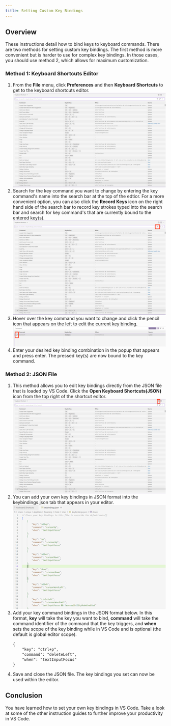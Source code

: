 ```yaml
---
title: Setting Custom Key Bindings
---
```

## Overview
These instructions detail how to bind keys to keyboard commands. There are two methods for setting custom key bindings. The first method is more convenient but is harder to use for complex key bindings. In those cases, you should use method 2, which allows for maximum customization.  

### Method 1: Keyboard Shortcuts Editor
1. From the **File** menu, click **Preferences** and then **Keyboard Shortcuts** to get to the keyboard shortcuts editor.
![image](images/page3-img1.PNG)
2. Search for the key command you want to change by entering the key command's name into the search bar at the top of the edtior. For a more convenient option, you can also click the **Record Keys** icon on the right hand side of the search bar to record key strokes typed into the search bar and search for key command's that are currently bound to the entered key(s). 
![image](images/page3-img2.PNG)
3. Hover over the key command you want to change and click the pencil icon that appears on the left to edit the current key binding.
![image](images/page3-img3.png) 
4. Enter your desired key binding combination in the popup that appears and press enter. The pressed key(s) are now bound to the key command. 

### Method 2: JSON File
1. This method allows you to edit key bindings directly from the JSON file that is loaded by VS Code. Click the **Open Keyboard Shortcuts(JSON)** icon from the top right of the shortcut editor. 
![image](images/page3-img4.PNG)
2. You can add your own key bindings in JSON format into the keybindings.json tab that appears in your editor. 
![image](images/page3-img5.PNG)
3. Add your key command bindings in the JSON format below. In this format, **key** will take the key you want to bind, **command** will take the command identifier of the command that the key triggers, and **when** sets the scope of the key binding while in VS Code and is optional (the default is global editor scope).
    ```
    {
        "key": "ctrl+p",
        "command": "deleteLeft",
        "when": "textInputFocus"
    }
    ```
4. Save and close the JSON file. The key bindings you set can now be used within the editor.

## Conclusion
You have learned how to set your own key bindings in VS Code. Take a look at some of the other instruction guides to further improve your productivity in VS Code.